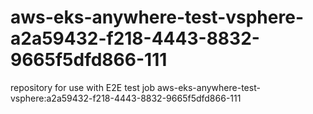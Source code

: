 # aws-eks-anywhere-test-vsphere-a2a59432-f218-4443-8832-9665f5dfd866-111
repository for use with E2E test job aws-eks-anywhere-test-vsphere:a2a59432-f218-4443-8832-9665f5dfd866-111

